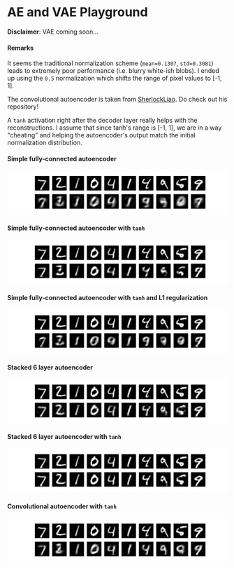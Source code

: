 # AE and VAE Playground

**Disclaimer**: VAE coming soon...

#### Remarks

It seems the traditional normalization scheme (`mean=0.1307`, `std=0.3081`) leads to extremely poor performance (i.e. blurry white-ish blobs). I ended up using the `0.5` normalization which shifts the range of pixel values to [-1, 1].

The convolutional autoencoder is taken from [SherlockLiao](https://github.com/SherlockLiao/pytorch-beginner/tree/master/08-AutoEncoder). Do check out his repository!

A `tanh` activation right after the decoder layer really helps with the reconstructions. I assume that since tanh's range is [-1, 1], we are in a way "cheating" and helping the autoencoder's output match the initial normalization distribution.

#### Simple fully-connected autoencoder

<p align="center">
 <img src="./plots/simple_no_regularization.png" alt="Drawing">
</p>

#### Simple fully-connected autoencoder with `tanh`

<p align="center">
 <img src="./plots/simple_no_regularization_tanh.png" alt="Drawing">
</p>

#### Simple fully-connected autoencoder with `tanh` and L1 regularization

<p align="center">
 <img src="./plots/simple_l1_regularization_tanh.png" alt="Drawing">
</p>

#### Stacked 6 layer autoencoder

<p align="center">
 <img src="./plots/stacked_ae.png" alt="Drawing">
</p>

#### Stacked 6 layer autoencoder with `tanh`

<p align="center">
 <img src="./plots/stacked_ae_tanh.png" alt="Drawing">
</p>

#### Convolutional autoencoder with `tanh`

<p align="center">
 <img src="./plots/conv_ae_tanh.png" alt="Drawing">
</p>